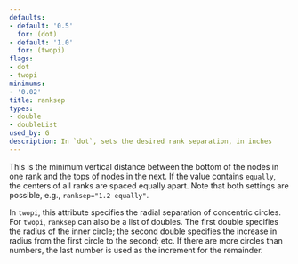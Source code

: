 ```yaml
---
defaults:
- default: '0.5'
  for: (dot)
- default: '1.0'
  for: (twopi)
flags:
- dot
- twopi
minimums:
- '0.02'
title: ranksep
types:
- double
- doubleList
used_by: G
description: In `dot`, sets the desired rank separation, in inches
---
```


This is the minimum vertical distance between the bottom of the nodes in one
rank and the tops of nodes in the next. If the value contains `equally`, the
centers of all ranks are spaced equally apart. Note that both
settings are possible, e.g., `ranksep="1.2 equally"`.

In `twopi`, this attribute specifies the radial separation of concentric circles.
For `twopi`, `ranksep` can also be a list of doubles. The first double specifies
the radius of the inner circle; the second double specifies the increase in
radius from the first circle to the second; etc. If there are more circles than
numbers, the last number is used as the increment for the remainder.
